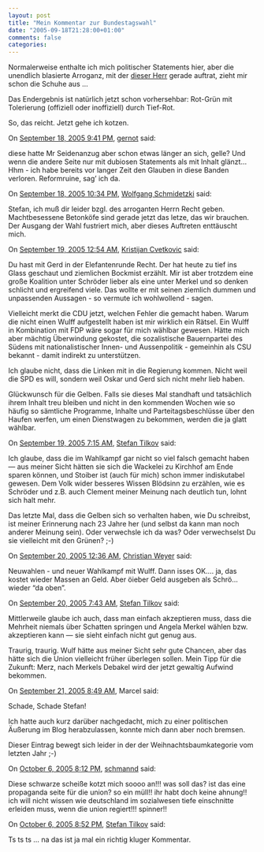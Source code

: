 ```yaml
---
layout: post
title: "Mein Kommentar zur Bundestagswahl"
date: "2005-09-18T21:28:00+01:00"
comments: false
categories: 
---
```


<p>Normalerweise enthalte ich mich politischer Statements hier, aber die unendlich blasierte Arroganz, mit der <a href="http://www.gerhard-schroeder.de/">dieser Herr</a> gerade auftrat, zieht mir schon die Schuhe aus &#8230;</p>

<p>Das Endergebnis ist nat&#252;rlich jetzt schon vorhersehbar: Rot-Gr&#252;n mit Tolerierung (offiziell oder inoffiziell) durch Tief-Rot. </p>

<p>So, das reicht. Jetzt gehe ich kotzen.</p>

<section class="comments">

<div class="comment" id="comment-634">
On <a href="#comment-634" title="Permalink to this comment">September 18, 2005  9:41 PM</a>, <a href="http://it-and-more.blogspot.com" title="http://it-and-more.blogspot.com" rel="nofollow">gernot</a>
said:
<p>diese hatte Mr Seidenanzug aber schon etwas länger an sich, gelle?
Und wenn die andere Seite nur mit dubiosen Statements als mit Inhalt
glänzt&#8230;
Hhm - ich habe bereits vor langer Zeit den Glauben in diese Banden
verloren. Reformruine, sag&#8217; ich da.</p>


<div class="comment" id="comment-635">
On <a href="#comment-635" title="Permalink to this comment">September 18, 2005 10:34 PM</a>, <a href="http://schmidetzki.net" title="http://schmidetzki.net" rel="nofollow">Wolfgang Schmidetzki</a>
said:
<p>Stefan, ich muß dir leider bzgl. des arroganten Herrn Recht geben. Machtbesessene Betonköfe sind gerade jetzt das letze, das wir brauchen. Der Ausgang der Wahl fustriert mich, aber dieses Auftreten enttäuscht mich.</p>


<div class="comment" id="comment-636">
On <a href="#comment-636" title="Permalink to this comment">September 19, 2005 12:54 AM</a>, <a href="http://cvetko.blogs.com" title="http://cvetko.blogs.com" rel="nofollow">Kristijan Cvetkovic</a>
said:
<p>Du hast mit Gerd in der Elefantenrunde Recht. Der hat heute zu tief ins Glass geschaut und ziemlichen Bockmist erzählt. Mir ist aber trotzdem eine große Koalition unter Schröder lieber als eine unter Merkel und so denken schlicht und ergreifend viele. Das wollte er mit seinen ziemlich dummen und unpassenden Aussagen - so vermute ich wohlwollend - sagen.</p>

<p>Vielleicht merkt die CDU jetzt, welchen Fehler die gemacht haben. Warum die nicht einen Wulff aufgestellt haben ist mir wirklich ein Rätsel. Ein Wulff in Kombination mit FDP wäre sogar für mich wählbar gewesen. Hätte mich aber mächtig Überwindung gekostet, die sozalistische Bauernpartei des Südens mit nationalistischer Innen- und Aussenpolitik - gemeinhin als CSU bekannt - damit indirekt zu unterstützen.</p>

<p>Ich glaube nicht, dass die Linken mit in die Regierung kommen. Nicht weil die SPD es will, sondern weil Oskar und Gerd sich nicht mehr lieb haben.</p>

<p>Glückwunsch für die Gelben. Falls sie dieses Mal standhaft und tatsächlich ihrem Inhalt treu bleiben und nicht in den kommenden Wochen wie so häufig so sämtliche Programme, Inhalte und Parteitagsbeschlüsse über den Haufen werfen, um einen Dienstwagen zu bekommen, werden die ja glatt wählbar.</p>


<div class="comment" id="comment-637">
On <a href="#comment-637" title="Permalink to this comment">September 19, 2005  7:15 AM</a>, <a href="/en/staff/st/">Stefan Tilkov</a>
said:
<p>Ich glaube, dass die im Wahlkampf gar nicht so viel falsch gemacht haben &#8212; aus meiner Sicht hätten sie sich die Wackelei zu Kirchhof am Ende sparen können, und Stoiber ist (auch für mich) schon immer indiskutabel gewesen. Dem Volk wider besseres Wissen Blödsinn zu erzählen, wie es Schröder und z.B. auch Clement meiner Meinung nach deutlich tun, lohnt sich halt mehr.</p>

<p>Das letzte Mal, dass die Gelben sich so verhalten haben, wie Du schreibst, ist meiner Erinnerung nach 23 Jahre her (und selbst da kann man noch anderer Meinung sein). Oder verwechsle ich da was? Oder verwechselst Du sie vielleicht mit den Grünen? ;-)</p>


<div class="comment" id="comment-638">
On <a href="#comment-638" title="Permalink to this comment">September 20, 2005 12:36 AM</a>, <a href="http://weblogs.asp.net/cweyer/" title="http://weblogs.asp.net/cweyer/" rel="nofollow">Christian Weyer</a>
said:
<p>Neuwahlen - und neuer Wahlkampf mit Wulff. Dann isses OK&#8230;. ja, das kostet wieder Massen an Geld. Aber öieber Geld ausgeben  als Schrö&#8230; wieder &#8220;da oben&#8221;.</p>


<div class="comment" id="comment-639">
On <a href="#comment-639" title="Permalink to this comment">September 20, 2005  7:43 AM</a>, <a href="/en/staff/st/">Stefan Tilkov</a>
said:
<p>Mittlerweile glaube ich auch, dass man einfach akzeptieren muss, dass die Mehrheit niemals über Schatten springen und Angela Merkel wählen bzw. akzeptieren kann &#8212; sie sieht einfach nicht gut genug aus. </p>

<p>Traurig, traurig. Wulf hätte aus meiner Sicht sehr gute Chancen, aber das hätte sich die Union vielleicht früher überlegen sollen. Mein Tipp für die Zukunft: Merz, nach Merkels Debakel wird der jetzt gewaltig Aufwind bekommen.</p>


<div class="comment" id="comment-640">
On <a href="#comment-640" title="Permalink to this comment">September 21, 2005  8:49 AM</a>, Marcel
said:
<p>Schade, Schade Stefan!</p>

<p>Ich hatte auch kurz darüber nachgedacht, mich zu einer politischen Äußerung im Blog herabzulassen, konnte mich dann aber noch bremsen.</p>

<p>Dieser Eintrag bewegt sich leider in der der Weihnachtsbaumkategorie vom letzten Jahr ;-)</p>


<div class="comment" id="comment-641">
On <a href="#comment-641" title="Permalink to this comment">October  6, 2005  8:12 PM</a>, <a href="http://www.pozilei.de" title="http://www.pozilei.de" rel="nofollow">schmannd</a>
said:
<p>Diese schwarze scheiße kotzt mich soooo an!!! was soll das? ist das eine propaganda seite für die union?
so ein müll!! ihr habt doch keine ahnung!! ich will nicht wissen wie deutschland im sozialwesen tiefe einschnitte erleiden muss, wenn die union regiert!!!
spinner!!</p>


<div class="comment" id="comment-642">
On <a href="#comment-642" title="Permalink to this comment">October  6, 2005  8:52 PM</a>, <a href="/en/staff/st/">Stefan Tilkov</a>
said:
<p>Ts ts ts &#8230; na das ist ja mal ein richtig kluger Kommentar.</p>


</section>

